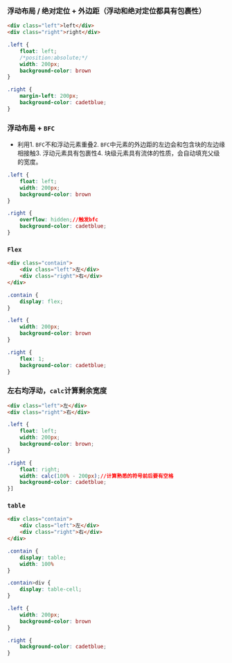 ### 浮动布局 / 绝对定位 + 外边距（浮动和绝对定位都具有包裹性）
```html
<div class="left">left</div>
<div class="right">right</div>
```
```css
.left {
    float: left;
    /*position:absolute;*/
    width: 200px;
    background-color: brown
}

.right {
    margin-left: 200px;
    background-color: cadetblue;
}
```
###  浮动布局 + `BFC`
- 利用1. `BFC`不和浮动元素重叠2. `BFC`中元素的外边距的左边会和包含块的左边缘相接触3.  浮动元素具有包裹性4. 块级元素具有流体的性质，会自动填充父级的宽度。
```css
.left {
    float: left;
    width: 200px;
    background-color: brown
}

.right {
    overflow: hidden;//触发bfc
    background-color: cadetblue;
}
```
### `Flex`

```html
<div class="contain">
    <div class="left">左</div>
    <div class="right">右</div>
</div>
```
```css
.contain {
    display: flex;
}

.left {
    width: 200px;
    background-color: brown
}

.right {
    flex: 1;
    background-color: cadetblue;
}
```

### 左右均浮动，`calc`计算剩余宽度
```html
<div class="left">左</div>
<div class="right">右</div>
```
```css
.left {
    float: left;
    width: 200px;
    background-color: brown;
}

.right {
    float: right;
    width: calc(100% - 200px);//计算熟悉的符号前后要有空格
    background-color: cadetblue;
}]
```
### `table`
```html
<div class="contain">
    <div class="left">左</div>
    <div class="right">右</div>
</div>
```
```css
.contain {
    display: table;
    width: 100%
}

.contain>div {
    display: table-cell;
}

.left {
    width: 200px;
    background-color: brown
}

.right {
    background-color: cadetblue;
}
```